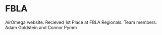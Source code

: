 # FBLA
AirOmega website. Recieved 1st Place at FBLA Regionals. Team members: Adam Goldstein and Connor Pymm 
